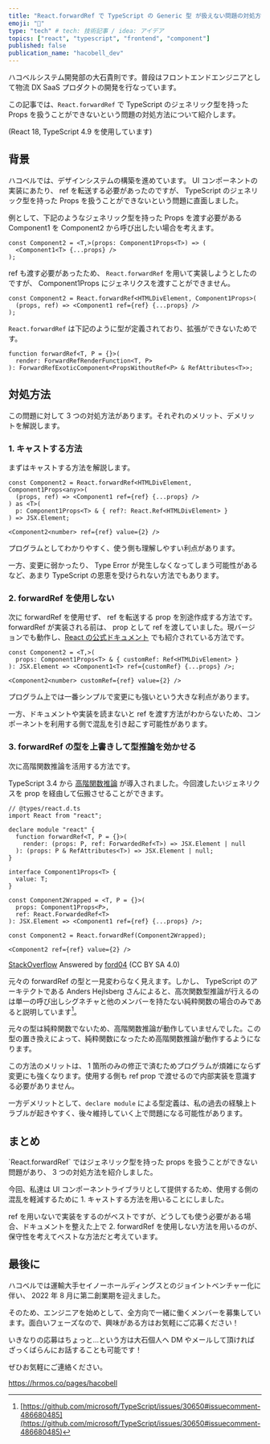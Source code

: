 ```yaml
---
title: "React.forwardRef で TypeScript の Generic 型 が扱えない問題の対処方法"
emoji: "🧩"
type: "tech" # tech: 技術記事 / idea: アイデア
topics: ["react", "typescript", "frontend", "component"]
published: false
publication_name: "hacobell_dev"
---
```


ハコベルシステム開発部の大石貴則です。普段はフロントエンドエンジニアとして物流 DX SaaS プロダクトの開発を行なっています。

この記事では、`React.forwardRef` で TypeScript のジェネリック型を持った Props を扱うことができないという問題の対処方法について紹介します。

(React 18, TypeScript 4.9 を使用しています)

## 背景

ハコベルでは、デザインシステムの構築を進めています。 UI コンポーネントの実装にあたり、 ref を転送する必要があったのですが、 TypeScript のジェネリック型を持った Props を扱うことができないという問題に直面しました。

例として、下記のようなジェネリック型を持った Props を渡す必要がある Component1 を Component2 から呼び出したい場合を考えます。

```tsx
const Component2 = <T,>(props: Component1Props<T>) => (
  <Component1<T> {...props} />
);
```

ref も渡す必要があったため、 `React.forwardRef` を用いて実装しようとしたのですが、 Component1Props にジェネリクスを渡すことができません。

```tsx
const Component2 = React.forwardRef<HTMLDivElement, Component1Props>(
  (props, ref) => <Component1 ref={ref} {...props} />
);
```

`React.forwardRef` は下記のように型が定義されており、拡張ができないためです。

```tsx
function forwardRef<T, P = {}>(
  render: ForwardRefRenderFunction<T, P>
): ForwardRefExoticComponent<PropsWithoutRef<P> & RefAttributes<T>>;
```

## 対処方法

この問題に対して 3 つの対処方法があります。それぞれのメリット、デメリットを解説します。

### 1. キャストする方法

まずはキャストする方法を解説します。

```tsx
const Component2 = React.forwardRef<HTMLDivElement, Component1Props<any>>(
  (props, ref) => <Component1 ref={ref} {...props} />
) as <T>(
  p: Component1Props<T> & { ref?: React.Ref<HTMLDivElement> }
) => JSX.Element;
```

```tsx
<Component2<number> ref={ref} value={2} />
```

プログラムとしてわかりやすく、使う側も理解しやすい利点があります。

一方、変更に弱かったり、 Type Error が発生しなくなってしまう可能性があるなど、あまり TypeScript の恩恵を受けられない方法でもあります。

### 2. forwardRef を使用しない

次に forwardRef を使用せず、 ref を転送する prop を別途作成する方法です。 forwardRef が実装される前は、 prop として ref を渡していました。現バージョンでも動作し、[React の公式ドキュメント](https://ja.reactjs.org/docs/refs-and-the-dom.html#exposing-dom-refs-to-parent-components) でも紹介されている方法です。

```tsx
const Component2 = <T,>(
  props: Component1Props<T> & { customRef: Ref<HTMLDivElement> }
): JSX.Element => <Component1<T> ref={customRef} {...props} />;
```

```tsx
<Component2<number> customRef={ref} value={2} />
```

プログラム上では一番シンプルで変更にも強いという大きな利点があります。

一方、ドキュメントや実装を読まないと ref を渡す方法がわからないため、コンポーネントを利用する側で混乱を引き起こす可能性があります。

### 3. forwardRef の型を上書きして型推論を効かせる

次に高階関数推論を活用する方法です。

TypeScript 3.4 から [高階関数推論](https://devblogs.microsoft.com/typescript/announcing-typescript-3-4/#higher-order-type-inference-from-generic-functions) が導入されました。今回渡したいジェネリクスを prop を経由して伝搬させることができます。

```tsx
// @types/react.d.ts
import React from "react";

declare module "react" {
  function forwardRef<T, P = {}>(
    render: (props: P, ref: ForwardedRef<T>) => JSX.Element | null
  ): (props: P & RefAttributes<T>) => JSX.Element | null;
}
```

```tsx
interface Component1Props<T> {
  value: T;
}

const Component2Wrapped = <T, P = {}>(
  props: Component1Props<P>,
  ref: React.ForwardedRef<T>
): JSX.Element => <Component1 ref={ref} {...props} />;

const Component2 = React.forwardRef(Component2Wrapped);
```

```tsx
<Component2 ref={ref} value={2} />
```

[StackOverflow](https://stackoverflow.com/a/58473012) Answered by [ford04](https://stackoverflow.com/users/5669456/ford04) (CC BY SA 4.0)

元々の forwardRef の型と一見変わらなく見えます。しかし、 TypeScript のアーキテクトである Anders Hejlsberg さんによると、高次関数型推論が行えるのは単一の呼び出しシグネチャと他のメンバーを持たない純粋関数の場合のみであると説明しています[^1]。

元々の型は純粋関数でないため、高階関数推論が動作していませんでした。この型の置き換えによって、純粋関数になったため高階関数推論が動作するようになります。

この方法のメリットは、 1 箇所のみの修正で済むためプログラムが煩雑にならず変更にも強くなります。使用する側も ref prop で渡せるので内部実装を意識する必要がありません。

一方デメリットとして、`declare module` による型定義は、私の過去の経験上トラブルが起きやすく、後々維持していく上で問題になる可能性があります。

## まとめ

<!-- textlint-disable ja-technical-writing/no-doubled-joshi -->`React.forwardRef` ではジェネリック型を持った props を扱うことができない問題があり、 3 つの対処方法を紹介しました。<!-- textlint-enable ruleA -->

今回、私達は UI コンポーネントライブラリとして提供するため、使用する側の混乱を軽減するために 1. キャストする方法を用いることにしました。

ref を用いないで実装をするのがベストですが、どうしても使う必要がある場合、ドキュメントを整えた上で 2. forwardRef を使用しない方法を用いるのが、保守性を考えてベストな方法だと考えています。

## 最後に

ハコベルでは運輸大手セイノーホールディングスとのジョイントベンチャー化に伴い、 2022 年 8 月に第二創業期を迎えました。

そのため、エンジニアを始めとして、全方向で一緒に働くメンバーを募集しています。面白いフェーズなので、興味がある方はお気軽にご応募ください！

<!-- textlint-disable ja-technical-writing/ja-no-redundant-expression -->いきなりの応募はちょっと...という方は大石個人へ DM やメールして頂ければざっくばらんにお話することも可能です！<!-- textlint-enable ruleA -->

ぜひお気軽にご連絡ください。

<https://hrmos.co/pages/hacobell>

[^1]: [https://github.com/microsoft/TypeScript/issues/30650#issuecomment-486680485](https://github.com/microsoft/TypeScript/issues/30650#issuecomment-486680485)
